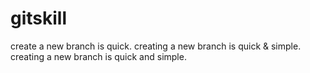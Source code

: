# gitskill
create a new branch is quick.
creating a new branch is quick & simple.
creating a new branch is quick and simple.
